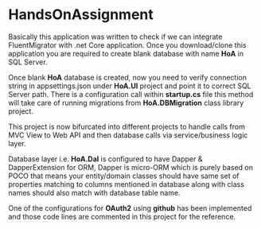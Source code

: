 # HandsOnAssignment

Basically this application was written to check if we can integrate FluentMigrator with .net Core application.
Once you download/clone this application you are required to create blank database with name **HoA** in SQL Server.

Once blank **HoA** database is created, now you need to verify connection string in appsettings.json under **HoA.UI** project and point it to correct SQL Server path.
There is a configuration call within **startup.cs** file this method will take care of running migrations from **HoA.DBMigration** class library project.

This project is now bifurcated into different projects to handle calls from MVC View to Web API and then database calls via service/business logic layer.

Database layer i.e. **HoA.Dal** is configured to have Dapper & DapperExtension for ORM, Dapper is micro-ORM which is purely based on POCO that means your entity/domain classes should have same set of properties matching to columns mentioned in database along with class names should also match with database table name.

One of the configurations for **OAuth2** using **github** has been implemented and those code lines are commented in this project for the reference.
